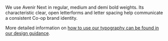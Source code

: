 We use Avenir Next in regular, medium and demi bold weights. Its characteristic clear, open letterforms and letter spacing help communicate a consistent Co-op brand identity.

More detailed information on <a href="https://coop-design-manual.herokuapp.com/styles/typography.html">how to use our typography can be found in our design guidance</a>. 
